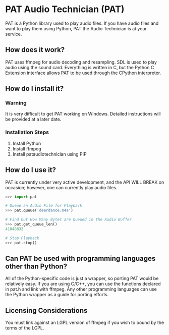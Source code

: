 # PAT Audio Technician (PAT)
PAT is a Python library used to play audio files. If you have audio files and want to play them using 
Python, PAT the Audio Technician is at your service.

## How does it work?
PAT uses ffmpeg for audio decoding and resampling. SDL is used to play audio using the sound card. 
Everything is written in C, but the Python C Extension interface allows PAT to be used through the 
CPython interpreter.

## How do I install it?

### Warning
It is very difficult to get PAT working on Windows. Detailed instructions will 
be provided at a later date.

### Installation Steps
1.  Install Python
2.  Install ffmpeg
3. Install pataudiotechnician using PIP

## How do I use it?
PAT is currently under very active development, and the API WILL BREAK on occasion; however, one 
can currently play audio files.
```python
>>> import pat

# Queue an Audio File for Playback
>>> pat.queue('deerdance.m4a')

# Find Out How Many Bytes are Queued in the Audio Buffer
>>> pat.get_queue_len()
41848832

# Stop Playback
>>> pat.stop()
```

## Can PAT be used with programming languages other than Python?
All of the Python-specific code is just a wrapper, so porting PAT would be relatively easy. If 
you are using C/C++, you can use the functions declared in pat.h and link with ffmpeg. Any other 
programming languages can use the Python wrapper as a guide for porting efforts.

## Licensing Considerations
You must link against an LGPL version of ffmpeg if you wish to bound by the terms of the LGPL.

